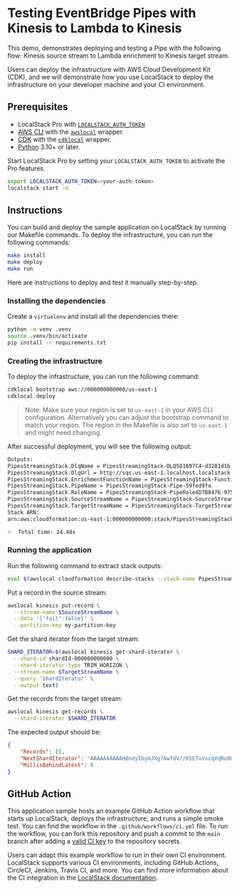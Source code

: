 # Testing EventBridge Pipes with Kinesis to Lambda to Kinesis

This demo, demonstrates deploying and testing a Pipe with the following flow: Kinesis source stream to Lambda enrichment to Kinesis target stream.

Users can deploy the infrastructure with AWS Cloud Development Kit (CDK), and we will demonstrate how you use LocalStack to deploy the infrastructure on your developer machine and your CI environment.

## Prerequisites

-   LocalStack Pro with [`LOCALSTACK_AUTH_TOKEN`](https://docs.localstack.cloud/getting-started/auth-token/)
-   [AWS CLI](https://docs.localstack.cloud/user-guide/integrations/aws-cli/) with the  [`awslocal`](https://github.com/localstack/awscli-local) wrapper.
-   [CDK](https://docs.localstack.cloud/user-guide/integrations/aws-cdk/) with the  [`cdklocal`](https://github.com/localstack/aws-cdk-local) wrapper.
-   [Python](https://www.python.org/downloads/) 3.10+ or later.

Start LocalStack Pro by setting your  `LOCALSTACK_AUTH_TOKEN`  to activate the Pro features.

```bash
export LOCALSTACK_AUTH_TOKEN=<your-auth-token>
localstack start -d
```

## Instructions

You can build and deploy the sample application on LocalStack by running our Makefile commands. To deploy the infrastructure, you can run the following commands:

```bash
make install
make deploy
make run
```

Here are instructions to deploy and test it manually step-by-step.

### Installing the dependencies

Create a `virtualenv` and install all the dependencies there:

```bash
python -m venv .venv
source .venv/bin/activate
pip install -r requirements.txt
```

### Creating the infrastructure

To deploy the infrastructure, you can run the following command:

```bash
cdklocal bootstrap aws://000000000000/us-east-1
cdklocal deploy
```

> Note: Make sure your region is set to `us-east-1` in your AWS CLI configuration. Alternatively you can adjust the bootstrap command to match your region. The region in the Makefile is also set to `us-east-1` and might need changing.

After successful deployment, you will see the following output:

```bash
Outputs:
PipesStreamingStack.DlqName = PipesStreamingStack-DLQ581697C4-d3281d1b
PipesStreamingStack.DlqUrl = http://sqs.us-east-1.localhost.localstack.cloud:4566/000000000000/PipesStreamingStack-DLQ581697C4-d3281d1b
PipesStreamingStack.EnrichmentFunctionName = PipesStreamingStack-Function76856677-ccaf61c6
PipesStreamingStack.PipeName = PipesStreamingStack-Pipe-59fed9fa
PipesStreamingStack.RoleName = PipesStreamingStack-PipeRole4D7B8476-9756b83e
PipesStreamingStack.SourceStreamName = PipesStreamingStack-SourceStream325EA350-55f54d02
PipesStreamingStack.TargetStreamName = PipesStreamingStack-TargetStream3B4B2880-204262c5
Stack ARN:
arn:aws:cloudformation:us-east-1:000000000000:stack/PipesStreamingStack/daa159bc

✨  Total time: 24.48s
```

### Running the application

Run the following command to extract stack outputs:

```bash
eval $(awslocal cloudformation describe-stacks --stack-name PipesStreamingStack | jq -r '.Stacks | .[] | .Outputs | .[] | "\(.OutputKey)=\(.OutputValue)"')
```

Put a record in the source stream:

```bash
awslocal kinesis put-record \
  --stream-name $SourceStreamName \
  --data '{"fail":false}' \
  --partition-key my-partition-key
```

Get the shard iterator from the target stream:

```bash
SHARD_ITERATOR=$(awslocal kinesis get-shard-iterator \
  --shard-id shardId-000000000000 \
  --shard-iterator-type TRIM_HORIZON \
  --stream-name $TargetStreamName \
  --query 'ShardIterator' \
  --output text)
```

Get the records from the target stream:

```bash
awslocal kinesis get-records \
  --shard-iterator $SHARD_ITERATOR
```

The expected output should be:

```json
{
    "Records": [],
    "NextShardIterator": "AAAAAAAAAAH8ndyIbymJXg7AwfdV//KSETuVxcqVqRu8OK952cQoxtEcdiyiV9YXV3q7xOi0pp18Ca1MIZTVyfwjC63/smmjwtQH+65m4MRrSb8cjrS/2l+0EyC0LrnoXXFgnpnCd77xveDhB31fKDZN7KjP+Jn7ETjgG67onmZjJio1oYvcsYZ4gkVYp/Uo+Rdq+Hhk6SVWSLgToRphVcPYwom+s893FTuLjUAWFVqv3EbWrHcIhYHkIChJZBMtRQV2F36ptpM=",
    "MillisBehindLatest": 0
}
```

## GitHub Action

This application sample hosts an example GitHub Action workflow that starts up LocalStack, deploys the infrastructure, and runs a simple smoke test. You can find the workflow in the `.github/workflows/ci.yml`  file. To run the workflow, you can fork this repository and push a commit to the `main` branch after adding a [valid CI key](https://docs.localstack.cloud/user-guide/web-application/ci-keys/) to the repository secrets.

Users can adapt this example workflow to run in their own CI environment. LocalStack supports various CI environments, including GitHub Actions, CircleCI, Jenkins, Travis CI, and more. You can find more information about the CI integration in the  [LocalStack documentation](https://docs.localstack.cloud/user-guide/ci/).

